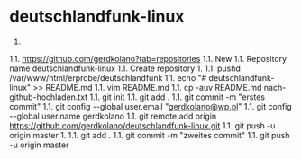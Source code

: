 # deutschlandfunk-linux
1.
1.1. https://github.com/gerdkolano?tab=repositories
1.1. New
1.1. Repository name deutschlandfunk-linux
1.1. Create repository
1.
1.1. pushd /var/www/html/erprobe/deutschlandfunk
1.1. echo "# deutschlandfunk-linux" >> README.md
1.1. vim README.md
1.1. cp -auv README.md nach-github-hochladen.txt
1.1. git init
1.1. git add .
1.1. git commit -m "erstes commit"
1.1. git config --global user.email "gerdkolano@wp.pl"
1.1. git config --global user.name gerdkolano
1.1. git remote add origin https://github.com/gerdkolano/deutschlandfunk-linux.git
1.1. git push -u origin master
1.
1.1. git add .
1.1. git commit -m "zweites commit"
1.1. git push -u origin master

